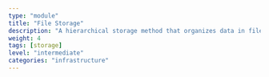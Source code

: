 ```yaml
---
type: "module"
title: "File Storage"
description: "A hierarchical storage method that organizes data in files and folders, suitable for shared access and traditional workloads."
weight: 4
tags: [storage]
level: "intermediate"
categories: "infrastructure"
---
```

